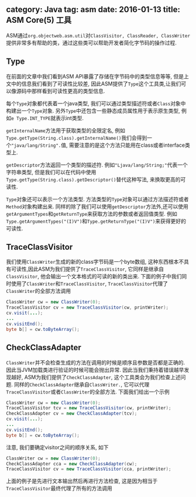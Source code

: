 category: Java
tag: asm
date: 2016-01-13
title: ASM Core(5) 工具
---
ASM通过`org.objectweb.asm.util`对`ClassVisitor, ClassReader, ClassWriter`提供非常多有帮助的类，通过这些类可以帮助开发者简化字节码的操作过程.

## Type
在前面的文章中我们看到ASM API暴露了存储在字节码中的类型信息等等, 但是上文中的信息我们看到了可读性比较差, 因此ASM提供了`Type`这个工具类,让我们可以像源码中那样看到可读性更高的类型信息.

每个`Type`对象都代表着一个java类型, 我们可以通过类型描述符或者`Class`对象中构建出一个`Type`对象. 另外`Type`中还包含一些静态成员属性用于表示原生类型, 例如`e Type.INT_TYPE`就表示int类型.

`getInternalName`方法用于获取类型的全限定名, 例如`Type.getType(String.class).getInternalName()`我们会得到一个`"java/lang/String".`值, 需要注意的是这个方法只能用在class或者interface类型上.

`getDescriptor`方法返回一个类型的描述符. 例如`"Ljava/lang/String;"`代表一个字符串类型, 但是我们可以在代码中使用`Type.getType(String.class).getDescriptor()`替代这种写法, 来换取更高的可读性. 

`Type`对象还可以表示一个方法类型. 方法类型的`Type`对象可以通过方法描述符或者`Method`对象构建出来. 同样的除了我们可以使用`getDescriptor`方法外,还可以使用`getArgumentTypes`和`getReturnType`来获取方法的参数或者返回值类型. 例如`Type.getArgumentTypes("(I)V")`和`Type.getReturnType("(I)V")`来获得更好的可读性.


## TraceClassVisitor
我们使用`ClassWriter`生成的新的class字节码是一个byte数组, 这种东西根本不具有可读性,因此ASM为我们提供了`TraceClassVisitor`, 它同样是继承自`ClassVisitor`, 他会输出一个文本格式的可读的新的类出来. 下面的例子中我们同时使用了`ClassWriter`和`TraceClassVisitor`, `TraceClassVisitor`代理了`ClassWriter`的全部方法调用
```java
ClassWriter cw = new ClassWriter(0);
TraceClassVisitor cv = new TraceClassVisitor(cw, printWriter);
cv.visit(...);
...
cv.visitEnd();
byte b[] = cw.toByteArray();
```

## CheckClassAdapter
`ClassWriter`并不会检查生成的方法在调用的时候是顺序且参数是否都是正确的. 因此当JVM加载类进行验证的时候可能会抛出异常. 因此当我们秉持着错误越早发现越好, ASM为我们提供了`CheckClassAdapter`, 这个工具类会为我们检查上述问题. 同样的`CheckClassAdapter`继承自`ClassWriter.`, 它可以代理`TraceClassVisitor`或者`ClassWriter`的全部方法. 下面我们给出一个示例
```java
ClassWriter cw = new ClassWriter(0);
TraceClassVisitor tcv = new TraceClassVisitor(cw, printWriter);
CheckClassAdapter cv = new CheckClassAdapter(tcv);
cv.visit(...);
...
cv.visitEnd();
byte b[] = cw.toByteArray();
```
注意, 我们要确定visitor之间的顺序关系, 如下
```java
ClassWriter cw = new ClassWriter(0);
CheckClassAdapter cca = new CheckClassAdapter(cw);
TraceClassVisitor cv = new TraceClassVisitor(cca, printWriter);
```
上面的例子是先进行文本输出然后再进行方法检查, 这是因为相当于`TraceClassVisitor`最终代理了所有的方法调用








